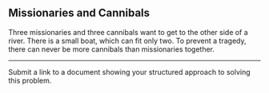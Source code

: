 ## Missionaries and Cannibals

Three missionaries and three cannibals want to get to the other side of a river. There is a small boat, which can fit only two. To prevent a tragedy, there can never be more cannibals than missionaries together.

---

Submit a link to a document showing your structured approach to solving this problem.
